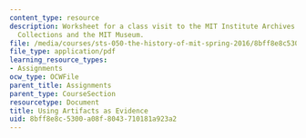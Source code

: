 ```yaml
---
content_type: resource
description: Worksheet for a class visit to the MIT Institute Archives and Special
  Collections and the MIT Museum.
file: /media/courses/sts-050-the-history-of-mit-spring-2016/8bff8e8c5300a08f8043710181a923a2_MITSTS_050S16_ArchivesGrid.pdf
file_type: application/pdf
learning_resource_types:
- Assignments
ocw_type: OCWFile
parent_title: Assignments
parent_type: CourseSection
resourcetype: Document
title: Using Artifacts as Evidence
uid: 8bff8e8c-5300-a08f-8043-710181a923a2
---
```

